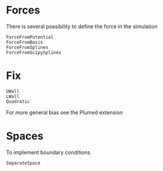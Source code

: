 # Forces

There is several possibility to define the force in the simulation

```@docs
ForceFromPotential
ForceFromBasis
ForceFromSplines
ForceFromScipySplines
```

# Fix


```@docs
UWall
LWall
Quadratic
```

For more general bias see the Plumed extension

# Spaces

To implement boundary conditions

```@docs
SeparateSpace
```
